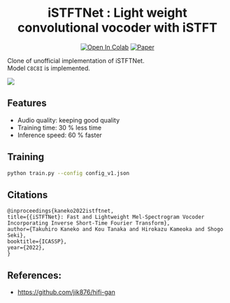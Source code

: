<div align="center">

# iSTFTNet : Light weight convolutional vocoder with iSTFT <!-- omit in toc -->
[![Open In Colab](https://colab.research.google.com/assets/colab-badge.svg)][notebook]
[![Paper](http://img.shields.io/badge/paper-arxiv.2203.02395-B31B1B.svg)][paper]

</div>

Clone of unofficial implementation of iSTFTNet.  
Model `C8C8I` is implemented.  

![](iSTFTnet.PNG)

## Features
* Audio quality: keeping good quality
* Training time: 30 % less time
* Inference speed: 60 % faster

## Training
```bash
python train.py --config config_v1.json
```

## Citations
```
@inproceedings{kaneko2022istftnet,
title={{iSTFTNet}: Fast and Lightweight Mel-Spectrogram Vocoder Incorporating Inverse Short-Time Fourier Transform},
author={Takuhiro Kaneko and Kou Tanaka and Hirokazu Kameoka and Shogo Seki},
booktitle={ICASSP},
year={2022},
}
```

## References:
* https://github.com/jik876/hifi-gan

[paper]: https://arxiv.org/abs/2203.02395
[notebook]: https://colab.research.google.com/github/tarepan/iSTFTNet-pytorch/blob/main/istftnet.ipynb